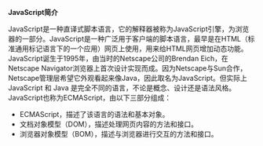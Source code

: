 **JavaScript简介**


JavaScript是一种直译式脚本语言，它的解释器被称为JavaScript引擎，为浏览器的一部分。JavaScript是一种广泛用于客户端的脚本语言，最早是在HTML（标准通用标记语言下的一个应用）网页上使用，用来给HTML网页增加动态功能。
JavaScript诞生于1995年，由当时的Netscape公司的Brendan Eich，在Netscape Navigator浏览器上首次设计实现而成。因为Netscape与Sun合作，Netscape管理层希望它外观看起来像Java，因此取名为JavaScript。但实际上JavaScript 和 Java 是完全不同的语言，不论是概念、设计还是语法风格。
JavaScript也称为ECMAScript，由以下三部分组成：
* ECMAScript，描述了该语言的语法和基本对象。
* 文档对象模型（DOM），描述处理网页内容的方法和接口。
* 浏览器对象模型（BOM），描述与浏览器进行交互的方法和接口。
